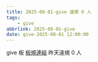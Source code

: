 ```yaml
---
title: 2025-08-01-give 違規 0 人
tags:
    - give
abbrlink: 2025-08-01-give
date: give-2025-08-01 12:00:00
---
```

give 板 [板規連結](https://www.ptt.cc/bbs/give/M.1612495900.A.C32.html)
昨天違規 0 人
